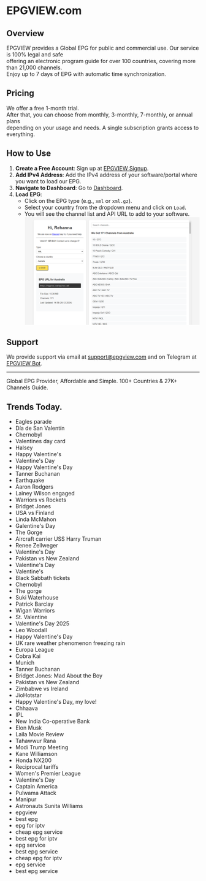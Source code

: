 # EPGVIEW.com



## Overview
EPGVIEW provides a Global EPG for public and commercial use. Our service is 100% legal and safe\
offering an electronic program guide for over 100 countries, covering more than 21,000 channels.\
Enjoy up to 7 days of EPG with automatic time synchronization.

## Pricing
We offer a free 1-month trial. \
After that, you can choose from monthly, 3-monthly, 7-monthly, or annual plans \
depending on your usage and needs. A single subscription grants access to everything.

## How to Use
1. **Create a Free Account**: Sign up at [EPGVIEW Signup](https://epgview.com/signup.php).
2. **Add IPv4 Address**: Add the IPv4 address of your software/portal where you want to load our EPG.
3. **Navigate to Dashboard**: Go to [Dashboard](https://epgview.com/dashboard.php).
4. **Load EPG**:
   - Click on the EPG type (e.g., `xml` or `xml.gz`).
   - Select your country from the dropdown menu and click on `Load`.
   - You will see the channel list and API URL to add to your software.
![EPGVIEW](img/dashboard.png)
## Support
We provide support via email at [support@epgview.com](mailto:support@epgview.com) and on Telegram at [EPGVIEW Bot](https://t.me/epgview_bot).

---

Global EPG Provider, Affordable and Simple. 100+ Countries & 27K+ Channels Guide.

## Trends Today.

- Eagles parade
- Día de San Valentín
- Chernobyl
- Valentines day card
- Halsey
- Happy Valentine's
- Valentine's Day
- Happy Valentine's Day
- Tanner Buchanan
- Earthquake
- Aaron Rodgers
- Lainey Wilson engaged
- Warriors vs Rockets
- Bridget Jones
- USA vs Finland
- Linda McMahon
- Galentine's Day
- The Gorge
- Aircraft carrier USS Harry Truman
- Renee Zellweger
- Valentine's Day
- Pakistan vs New Zealand
- Valentine's Day
- Valentine's
- Black Sabbath tickets
- Chernobyl
- The gorge
- Suki Waterhouse
- Patrick Barclay
- Wigan Warriors
- St. Valentine
- Valentine's Day 2025
- Leo Woodall
- Happy Valentine's Day
- UK rare weather phenomenon freezing rain
- Europa League
- Cobra Kai
- Munich
- Tanner Buchanan
- Bridget Jones: Mad About the Boy
- Pakistan vs New Zealand
- Zimbabwe vs Ireland
- JioHotstar
- Happy Valentine's Day, my love!
- Chhaava
- IPL
- New India Co-operative Bank
- Elon Musk
- Laila Movie Review
- Tahawwur Rana
- Modi Trump Meeting
- Kane Williamson
- Honda NX200
- Reciprocal tariffs
- Women's Premier League
- Valentine's Day
- Captain America
- Pulwama Attack
- Manipur
- Astronauts Sunita Williams
- epgview
- best epg
- epg for iptv
- cheap epg service
- best epg for iptv
- epg service
- best epg service
- cheap epg for iptv
- epg service
- best epg service
